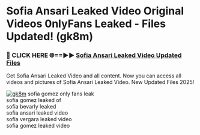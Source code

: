 # Sofia Ansari Leaked Video Original Videos 0nlyFans Leaked - Files Updated! (gk8m)

<h3>🔴 CLICK HERE 🌐==►► <a href="https://best4dudes.click/HH4t6V" rel="nofollow">Sofia Ansari Leaked Video Updated Files</a></h3>

Get Sofia Ansari Leaked Video and all content. Now you can access all videos and pictures of Sofia Ansari Leaked Video. New Updated Files 2025!

[![gk8m](https://github.com/user-attachments/assets/8c521d6e-e6e3-4a75-9320-d58ab9d79d5b)](https://best4dudes.click/HH4t6V)
sofia gomez only fans leak<br>
sofia gomez leaked of<br>
sofia bevarly leaked<br>
sofia ansari leaked video<br>
sofia vergara leaked video<br>
sofia gomez leaked video